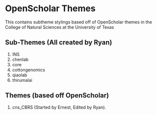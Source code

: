 # OpenScholar Themes
This contains subtheme stylings based off of OpenScholar themes in the College of Natural Sciences at the University of Texas

## Sub-Themes (All created by Ryan)
1. INS
2. chenlab
3. core
4. cottongenomics
5. qiaolab
6. thirumalai

## Themes (based off OpenScholar)
1. cns_CBRS (Started by Ernest, Edited by Ryan).
